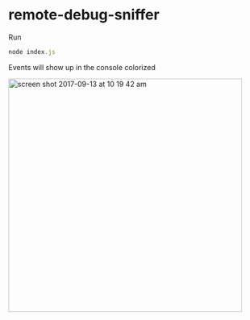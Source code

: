 # remote-debug-sniffer

Run 
```javascript
node index.js 

```

Events will show up in the console colorized

<img width="463" alt="screen shot 2017-09-13 at 10 19 42 am" src="https://user-images.githubusercontent.com/173559/30367006-4acea854-986d-11e7-8a33-9f2e6563d3d3.png">
